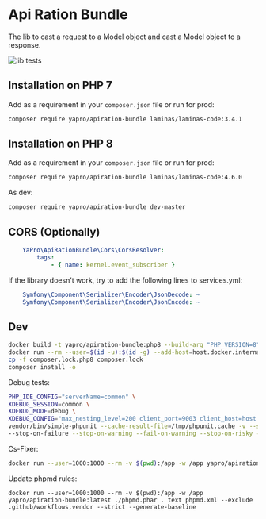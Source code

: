 # Api Ration Bundle

The lib to cast a request to a Model object and cast a Model object to a response.

![lib tests](https://github.com/yapro/apiration-bundle/actions/workflows/main.yml/badge.svg)

## Installation on PHP 7

Add as a requirement in your `composer.json` file or run for prod:
```sh
composer require yapro/apiration-bundle laminas/laminas-code:3.4.1
```

## Installation on PHP 8

Add as a requirement in your `composer.json` file or run for prod:
```sh
composer require yapro/apiration-bundle laminas/laminas-code:4.6.0
```

As dev:
```sh
composer require yapro/apiration-bundle dev-master
```

## CORS (Optionally)

```yaml
    YaPro\ApiRationBundle\Cors\CorsResolver:
        tags:
            - { name: kernel.event_subscriber }
```

If the library doesn't work, try to add the following lines to services.yml:
```yaml
    Symfony\Component\Serializer\Encoder\JsonDecode: ~
    Symfony\Component\Serializer\Encoder\JsonEncode: ~
```

Dev
------------
```sh
docker build -t yapro/apiration-bundle:php8 --build-arg "PHP_VERSION=8" -f ./Dockerfile ./
docker run --rm --user=$(id -u):$(id -g) --add-host=host.docker.internal:host-gateway -it --rm -v $(pwd):/app -w /app yapro/apiration-bundle:php8 bash
cp -f composer.lock.php8 composer.lock
composer install -o
```
Debug tests:
```sh
PHP_IDE_CONFIG="serverName=common" \
XDEBUG_SESSION=common \
XDEBUG_MODE=debug \
XDEBUG_CONFIG="max_nesting_level=200 client_port=9003 client_host=host.docker.internal" \
vendor/bin/simple-phpunit --cache-result-file=/tmp/phpunit.cache -v --stderr --stop-on-incomplete --stop-on-defect \
--stop-on-failure --stop-on-warning --fail-on-warning --stop-on-risky --fail-on-risky --testsuite=Unit,Functional
```

Cs-Fixer:
```sh
docker run --user=1000:1000 --rm -v $(pwd):/app -w /app yapro/apiration-bundle:latest ./php-cs-fixer.phar fix --config=.php-cs-fixer.dist.php -v --using-cache=no --allow-risky=yes
```

Update phpmd rules:
```shell
docker run --user=1000:1000 --rm -v $(pwd):/app -w /app yapro/apiration-bundle:latest ./phpmd.phar . text phpmd.xml --exclude .github/workflows,vendor --strict --generate-baseline
```
